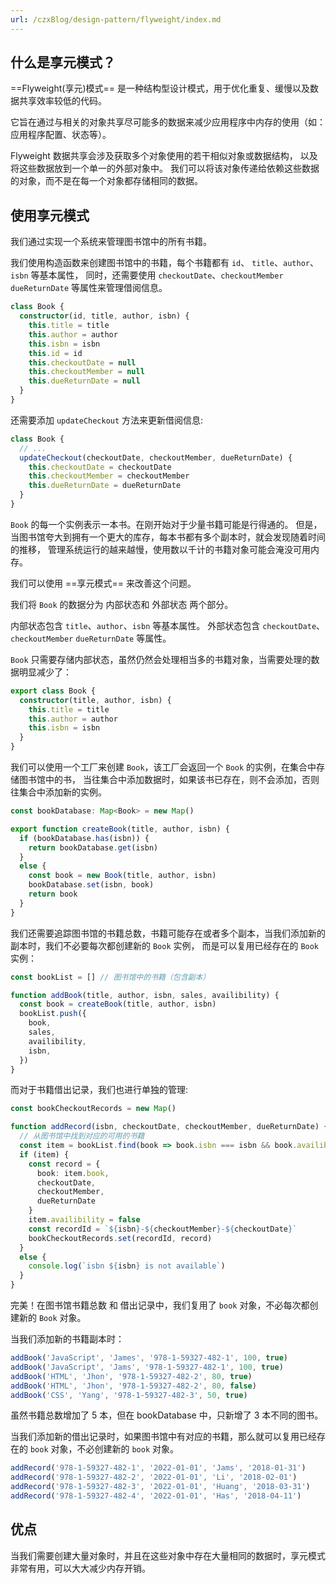 ```yaml
---
url: /czxBlog/design-pattern/flyweight/index.md
---
```

## 什么是享元模式？

\==Flyweight(享元)模式== 是一种结构型设计模式，用于优化重复、缓慢以及数据共享效率较低的代码。

它旨在通过与相关的对象共享尽可能多的数据来减少应用程序中内存的使用（如：应用程序配置、状态等）。

Flyweight 数据共享会涉及获取多个对象使用的若干相似对象或数据结构，
以及将这些数据放到一个单一的外部对象中。
我们可以将该对象传递给依赖这些数据的对象，而不是在每一个对象都存储相同的数据。

## 使用享元模式

我们通过实现一个系统来管理图书馆中的所有书籍。

我们使用构造函数来创建图书馆中的书籍，每个书籍都有 `id`、 `title`、`author`、`isbn` 等基本属性，
同时，还需要使用 `checkoutDate`、`checkoutMember` `dueReturnDate` 等属性来管理借阅信息。

```ts
class Book {
  constructor(id, title, author, isbn) {
    this.title = title
    this.author = author
    this.isbn = isbn
    this.id = id
    this.checkoutDate = null
    this.checkoutMember = null
    this.dueReturnDate = null
  }
}
```

还需要添加 `updateCheckout` 方法来更新借阅信息:

```ts
class Book {
  // ...
  updateCheckout(checkoutDate, checkoutMember, dueReturnDate) {
    this.checkoutDate = checkoutDate
    this.checkoutMember = checkoutMember
    this.dueReturnDate = dueReturnDate
  }
}
```

`Book` 的每一个实例表示一本书。在刚开始对于少量书籍可能是行得通的。
但是，当图书馆夸大到拥有一个更大的库存，每本书都有多个副本时，就会发现随着时间的推移，
管理系统运行的越来越慢，使用数以千计的书籍对象可能会淹没可用内存。

我们可以使用 ==享元模式== 来改善这个问题。

我们将 `Book` 的数据分为 内部状态和 外部状态 两个部分。

内部状态包含 `title`、`author`、`isbn` 等基本属性。
外部状态包含 `checkoutDate`、`checkoutMember` `dueReturnDate` 等属性。

`Book` 只需要存储内部状态，虽然仍然会处理相当多的书籍对象，当需要处理的数据明显减少了：

```ts
export class Book {
  constructor(title, author, isbn) {
    this.title = title
    this.author = author
    this.isbn = isbn
  }
}
```

我们可以使用一个工厂来创建 `Book`，该工厂会返回一个 `Book` 的实例，在集合中存储图书馆中的书，
当往集合中添加数据时，如果该书已存在，则不会添加，否则往集合中添加新的实例。

```ts
const bookDatabase: Map<Book> = new Map()

export function createBook(title, author, isbn) {
  if (bookDatabase.has(isbn)) {
    return bookDatabase.get(isbn)
  }
  else {
    const book = new Book(title, author, isbn)
    bookDatabase.set(isbn, book)
    return book
  }
}
```

我们还需要追踪图书馆的书籍总数，书籍可能存在或者多个副本，当我们添加新的副本时，我们不必要每次都创建新的 `Book` 实例，
而是可以复用已经存在的 `Book` 实例：

```ts
const bookList = [] // 图书馆中的书籍（包含副本）

function addBook(title, author, isbn, sales, availibility) {
  const book = createBook(title, author, isbn)
  bookList.push({
    book,
    sales,
    availibility,
    isbn,
  })
}
```

而对于书籍借出记录，我们也进行单独的管理:

```ts
const bookCheckoutRecords = new Map()

function addRecord(isbn, checkoutDate, checkoutMember, dueReturnDate) {
  // 从图书馆中找到对应的可用的书籍
  const item = bookList.find(book => book.isbn === isbn && book.availibility)
  if (item) {
    const record = {
      book: item.book,
      checkoutDate,
      checkoutMember,
      dueReturnDate
    }
    item.availibility = false
    const recordId = `${isbn}-${checkoutMember}-${checkoutDate}`
    bookCheckoutRecords.set(recordId, record)
  }
  else {
    console.log(`isbn ${isbn} is not available`)
  }
}
```

完美！在图书馆书籍总数 和 借出记录中，我们复用了 `book` 对象，不必每次都创建新的 `Book` 对象。

当我们添加新的书籍副本时：

```ts
addBook('JavaScript', 'James', '978-1-59327-482-1', 100, true)
addBook('JavaScript', 'Jams', '978-1-59327-482-1', 100, true)
addBook('HTML', 'Jhon', '978-1-59327-482-2', 80, true)
addBook('HTML', 'Jhon', '978-1-59327-482-2', 80, false)
addBook('CSS', 'Yang', '978-1-59327-482-3', 50, true)
```

虽然书籍总数增加了 5 本，但在 bookDatabase 中，只新增了 3 本不同的图书。

当我们添加新的借出记录时，如果图书馆中有对应的书籍，那么就可以复用已经存在的 `book` 对象，不必创建新的 `book` 对象。

```ts
addRecord('978-1-59327-482-1', '2022-01-01', 'Jams', '2018-01-31')
addRecord('978-1-59327-482-2', '2022-01-01', 'Li', '2018-02-01')
addRecord('978-1-59327-482-3', '2022-01-01', 'Huang', '2018-03-31')
addRecord('978-1-59327-482-4', '2022-01-01', 'Has', '2018-04-11')
```

## 优点

当我们需要创建大量对象时，并且在这些对象中存在大量相同的数据时，享元模式 非常有用，可以大大减少内存开销。
